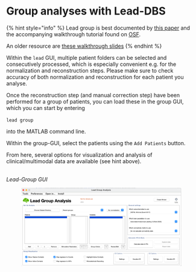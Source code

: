 # Group analyses with Lead-DBS

{% hint style="info" %}
Lead group is best documented by [this paper](https://www.biorxiv.org/content/10.1101/2020.01.14.904615v1) and the accompanying walkthrough tutorial found on [OSF](https://osf.io/kj456/).

An older resource are [these walkthrough slides](http://www.lead-dbs.org/docs/tutorials/group\_analyses\_horn.pdf)
{% endhint %}

Within the `lead` GUI, multiple patient folders can be selected and consecutively processed, which is especially convenient e.g. for the normalization and reconstruction steps. Please make sure to check accuracy of both normalization and reconstruction for each patient you analyse.

Once the reconstruction step (and manual correction step) have been performed for a group of patients, you can load these in the group GUI, which you can start by entering

`lead group`

into the MATLAB command line.

Within the group-GUI, select the patients using the `Add Patients` button.

From here, several options for visualization and analysis of clinical/multimodal data are available (see hint above).

\
_Lead-Group GUI_

<figure><img src="../.gitbook/assets/Screen Shot 2023-08-07 at 15.54.28.png" alt=""><figcaption></figcaption></figure>
